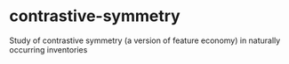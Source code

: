 contrastive-symmetry
====================

Study of contrastive symmetry (a version of feature economy) in naturally
occurring inventories


